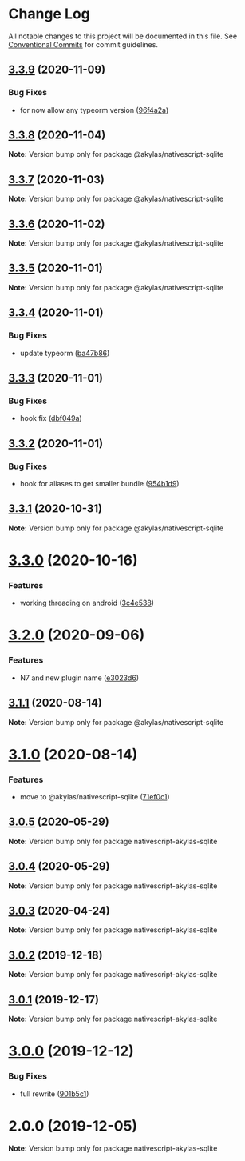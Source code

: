 # Change Log

All notable changes to this project will be documented in this file.
See [Conventional Commits](https://conventionalcommits.org) for commit guidelines.

## [3.3.9](https://github.com/TestJG/nativescript-akylas-sqlite/compare/v3.3.8...v3.3.9) (2020-11-09)


### Bug Fixes

* for now allow any typeorm version ([96f4a2a](https://github.com/TestJG/nativescript-akylas-sqlite/commit/96f4a2a3fbdcac3c3488bfc054ad7e9c218c9c29))





## [3.3.8](https://github.com/TestJG/nativescript-akylas-sqlite/compare/v3.3.7...v3.3.8) (2020-11-04)

**Note:** Version bump only for package @akylas/nativescript-sqlite





## [3.3.7](https://github.com/TestJG/nativescript-akylas-sqlite/compare/v3.3.6...v3.3.7) (2020-11-03)

**Note:** Version bump only for package @akylas/nativescript-sqlite





## [3.3.6](https://github.com/TestJG/nativescript-akylas-sqlite/compare/v3.3.5...v3.3.6) (2020-11-02)

**Note:** Version bump only for package @akylas/nativescript-sqlite





## [3.3.5](https://github.com/TestJG/nativescript-akylas-sqlite/compare/v3.3.4...v3.3.5) (2020-11-01)

**Note:** Version bump only for package @akylas/nativescript-sqlite





## [3.3.4](https://github.com/TestJG/nativescript-akylas-sqlite/compare/v3.3.3...v3.3.4) (2020-11-01)


### Bug Fixes

* update typeorm ([ba47b86](https://github.com/TestJG/nativescript-akylas-sqlite/commit/ba47b86d7ae602f6d0386d730d5feac50bd131bc))





## [3.3.3](https://github.com/TestJG/nativescript-akylas-sqlite/compare/v3.3.2...v3.3.3) (2020-11-01)


### Bug Fixes

* hook fix ([dbf049a](https://github.com/TestJG/nativescript-akylas-sqlite/commit/dbf049ab94ee0074cf89ee4b85cddbb54ffe1a20))





## [3.3.2](https://github.com/TestJG/nativescript-akylas-sqlite/compare/v3.3.1...v3.3.2) (2020-11-01)


### Bug Fixes

* hook for aliases to get smaller bundle ([954b1d9](https://github.com/TestJG/nativescript-akylas-sqlite/commit/954b1d9591882f8943edc28c70ba7f2c6ce2f150))





## [3.3.1](https://github.com/TestJG/nativescript-akylas-sqlite/compare/v3.3.0...v3.3.1) (2020-10-31)

**Note:** Version bump only for package @akylas/nativescript-sqlite





# [3.3.0](https://github.com/TestJG/nativescript-akylas-sqlite/compare/v3.2.0...v3.3.0) (2020-10-16)


### Features

* working threading on android ([3c4e538](https://github.com/TestJG/nativescript-akylas-sqlite/commit/3c4e538c54a26c05f780cb947ee80955f83aebc6))





# [3.2.0](https://github.com/TestJG/nativescript-akylas-sqlite/compare/v3.1.1...v3.2.0) (2020-09-06)


### Features

* N7 and new plugin name ([e3023d6](https://github.com/TestJG/nativescript-akylas-sqlite/commit/e3023d6ec2a806d404b654c5b3df118889757fe3))





## [3.1.1](https://github.com/TestJG/nativescript-akylas-sqlite/compare/v3.1.0...v3.1.1) (2020-08-14)

**Note:** Version bump only for package @akylas/nativescript-sqlite





# [3.1.0](https://github.com/TestJG/nativescript-akylas-sqlite/compare/v3.0.5...v3.1.0) (2020-08-14)


### Features

* move to @akylas/nativescript-sqlite ([71ef0c1](https://github.com/TestJG/nativescript-akylas-sqlite/commit/71ef0c1b96b3cbc60b67a63a02fcc38e1428524e))





## [3.0.5](https://github.com/TestJG/nativescript-akylas-sqlite/compare/v3.0.4...v3.0.5) (2020-05-29)

**Note:** Version bump only for package nativescript-akylas-sqlite





## [3.0.4](https://github.com/TestJG/nativescript-akylas-sqlite/compare/v3.0.3...v3.0.4) (2020-05-29)

**Note:** Version bump only for package nativescript-akylas-sqlite





## [3.0.3](https://github.com/TestJG/nativescript-akylas-sqlite/compare/v3.0.2...v3.0.3) (2020-04-24)

**Note:** Version bump only for package nativescript-akylas-sqlite





## [3.0.2](https://github.com/TestJG/nativescript-akylas-sqlite/compare/v3.0.1...v3.0.2) (2019-12-18)

**Note:** Version bump only for package nativescript-akylas-sqlite





## [3.0.1](https://github.com/TestJG/nativescript-akylas-sqlite/compare/v3.0.0...v3.0.1) (2019-12-17)

**Note:** Version bump only for package nativescript-akylas-sqlite





# [3.0.0](https://github.com/TestJG/nativescript-akylas-sqlite/compare/v2.0.0...v3.0.0) (2019-12-12)


### Bug Fixes

* full rewrite ([901b5c1](https://github.com/TestJG/nativescript-akylas-sqlite/commit/901b5c14c00af71c2f58927e05c15e34aade80d2))





# 2.0.0 (2019-12-05)

**Note:** Version bump only for package nativescript-akylas-sqlite
